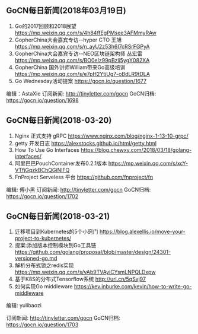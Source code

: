 ## GoCN每日新闻(2018年03月19日)

1. Go的2017回顾和2018展望 https://mp.weixin.qq.com/s/4h84ffEgPMsee3AFMmyRAw
2. GopherChina大会嘉宾专访--hyper CTO 王旭 https://mp.weixin.qq.com/s/n_ayU2z53h6I7cRSrFGPyA
3. GopherChina大会嘉宾专访--NEO区块链架构师 丛宏雷 https://mp.weixin.qq.com/s/BO0eIz99pBzli5ygY082XA
4. GopherChina 国外讲师William带来Go高级培训  https://mp.weixin.qq.com/s/e7pH2YtjUg7-oBdLR9tDLA
5. Go Wednesday活动提案 https://gocn.io/question/1677

编辑：AstaXie
订阅新闻: http://tinyletter.com/gocn
GoCN归档: https://gocn.io/question/1698

## GoCN每日新闻(2018-03-20)

1. Nginx 正式支持 gRPC https://www.nginx.com/blog/nginx-1-13-10-grpc/ 
2. getty 开发日志 https://alexstocks.github.io/html/getty.html
3. How To Use Go Interfaces https://blog.chewxy.com/2018/03/18/golang-interfaces/
4. 阿里巴巴PouchContainer发布0.2.1版本 https://mp.weixin.qq.com/s/xcY-VTfjGqzkBChQGiNlFQ
5. FnProject Serveless 平台  https://github.com/fnproject/fn

编辑: 傅小黑
订阅新闻: http://tinyletter.com/gocn
GoCN归档: https://gocn.io/question/1702


## GoCN每日新闻(2018-03-21)

1. 迁移项目到Kubernetes的5个小窍门 https://blog.alexellis.io/move-your-project-to-kubernetes/
2. 提案:添加版本控制模块到Go工具链 https://github.com/golang/proposal/blob/master/design/24301-versioned-go.md
3. 解析分布式锁之redis实现 https://mp.weixin.qq.com/s/vAb9TVAyiCYsmLNPQLDxpw
4. 基于K8S的分布式Tensorflow系统 http://url.cn/5qSvj97
5. 如何实现Go middleware https://kev.inburke.com/kevin/how-to-write-go-middleware

编辑: yulibaozi

订阅新闻: http://tinyletter.com/gocn
GoCN归档: https://gocn.io/question/1703
